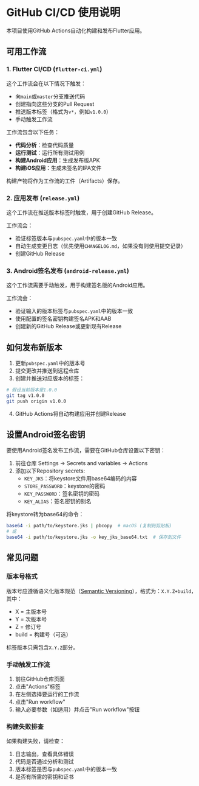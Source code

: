 # GitHub CI/CD 使用说明

本项目使用GitHub Actions自动化构建和发布Flutter应用。

## 可用工作流

### 1. Flutter CI/CD (`flutter-ci.yml`)

这个工作流会在以下情况下触发：
- 向`main`或`master`分支推送代码
- 创建指向这些分支的Pull Request
- 推送版本标签（格式为`v*`，例如`v1.0.0`）
- 手动触发工作流

工作流包含以下任务：
- **代码分析**：检查代码质量
- **运行测试**：运行所有测试用例
- **构建Android应用**：生成发布版APK
- **构建iOS应用**：生成未签名的IPA文件

构建产物将作为工作流的工件（Artifacts）保存。

### 2. 应用发布 (`release.yml`)

这个工作流在推送版本标签时触发，用于创建GitHub Release。

工作流会：
- 验证标签版本与`pubspec.yaml`中的版本一致
- 自动生成变更日志（优先使用`CHANGELOG.md`，如果没有则使用提交记录）
- 创建GitHub Release

### 3. Android签名发布 (`android-release.yml`)

这个工作流需要手动触发，用于构建签名版的Android应用。

工作流会：
- 验证输入的版本标签与`pubspec.yaml`中的版本一致
- 使用配置的签名密钥构建签名APK和AAB
- 创建新的GitHub Release或更新现有Release

## 如何发布新版本

1. 更新`pubspec.yaml`中的版本号
2. 提交更改并推送到远程仓库
3. 创建并推送对应版本的标签：

```bash
# 假设当前版本是1.0.0
git tag v1.0.0
git push origin v1.0.0
```

4. GitHub Actions将自动构建应用并创建Release

## 设置Android签名密钥

要使用Android签名发布工作流，需要在GitHub仓库设置以下密钥：

1. 前往仓库 Settings → Secrets and variables → Actions
2. 添加以下Repository secrets:
   - `KEY_JKS`：将keystore文件用base64编码的内容
   - `STORE_PASSWORD`：keystore的密码
   - `KEY_PASSWORD`：签名密钥的密码
   - `KEY_ALIAS`：签名密钥的别名

将keystore转为base64的命令：
```bash
base64 -i path/to/keystore.jks | pbcopy  # macOS (复制到剪贴板)
# 或
base64 -i path/to/keystore.jks -o key_jks_base64.txt  # 保存到文件
```

## 常见问题

### 版本号格式

版本号应遵循语义化版本规范（[Semantic Versioning](https://semver.org/lang/zh-CN/)），格式为：`X.Y.Z+build`，其中：
- X = 主版本号
- Y = 次版本号
- Z = 修订号
- build = 构建号（可选）

标签版本只需包含`X.Y.Z`部分。

### 手动触发工作流

1. 前往GitHub仓库页面
2. 点击"Actions"标签
3. 在左侧选择要运行的工作流
4. 点击"Run workflow"
5. 输入必要参数（如适用）并点击"Run workflow"按钮

### 构建失败排查

如果构建失败，请检查：
1. 日志输出，查看具体错误
2. 代码是否通过分析和测试
3. 版本标签是否与`pubspec.yaml`中的版本一致
4. 是否有所需的密钥和证书 